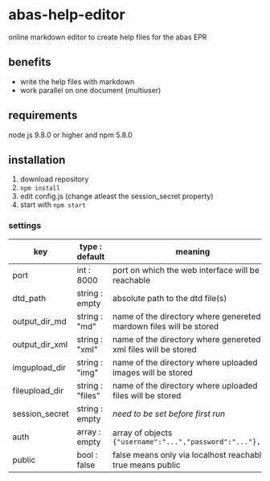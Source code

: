 # abas-help-editor
online markdown editor to create help files for the abas EPR

## benefits
- write the help files with markdown
- work parallel on one document (multiuser)

## requirements
node js 9.8.0 or higher and npm 5.8.0

## installation

1. download repository
2. `npm install`
3. edit config.js (change atleast the session_secret property)
4. start with `npm start`

### settings

| key             | type : default  | meaning                                                                   |
| --------------- | --------------- | ------------------------------------------------------------------------- |
| port            | int : 8000      | port on which the web interface will be reachable                         |
| dtd_path        | string : empty  | absolute path to the dtd file(s)                                          |
| output_dir_md   | string : "md"   | name of the directory where genereted mardown files will be stored        |
| output_dir_xml  | string : "xml"  | name of the directory where genereted xml files will be stored            |
| imgupload_dir   | string : "img"  | name of the directory where uploaded images will be stored                |
| fileupload_dir  | string : "files"| name of the directory where uploaded files will be stored                 |
| session_secret  | string : empty  | *need to be set before first run*                                         |
| auth            | array : empty   | array of objects `{"username":"...","password":"..."},...`                |
| public          | bool : false    | false means only via localhost reachable, true means public               |
